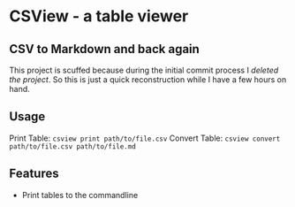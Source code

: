 # CSView - a table viewer
## CSV to Markdown and back again

This project is scuffed because during the initial commit process I *deleted the project*. So this is just a quick reconstruction while I have a few hours on hand.

## Usage
Print Table: `csview print path/to/file.csv`
Convert Table: `csview convert path/to/file.csv path/to/file.md`

## Features
- Print tables to the commandline